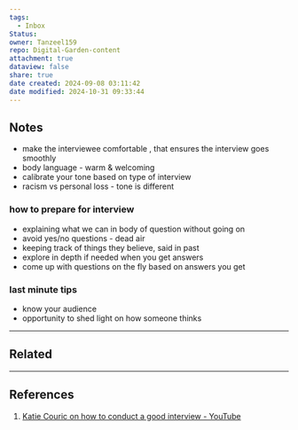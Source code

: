 ```yaml
---
tags:
  - Inbox
Status: 
owner: Tanzeel159
repo: Digital-Garden-content
attachment: true
dataview: false
share: true
date created: 2024-09-08 03:11:42
date modified: 2024-10-31 09:33:44
---
```

## Notes
- make the interviewee comfortable , that ensures the interview goes smoothly
- body language - warm & welcoming
- calibrate your tone based on type of interview
- racism vs personal loss - tone is different

### how to prepare for interview

- explaining what we can in body of question without going on
- avoid yes/no questions - dead air
- keeping track of things they believe, said in past
- explore in depth if needed when you get answers 
- come up with questions on the fly based on answers you get

### last minute tips
- know your audience
- opportunity to shed light on how someone thinks















---
## Related





---
## References

1) [Katie Couric on how to conduct a good interview - YouTube](https://youtu.be/4eOynrI2eTM)